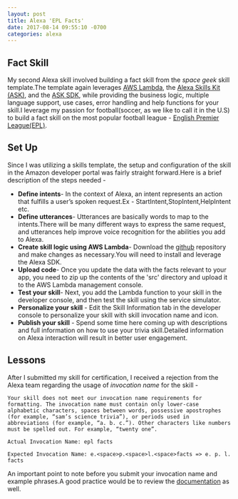 ```yaml
---
layout: post
title: Alexa 'EPL Facts'
date: 2017-08-14 09:55:10 -0700
categories: alexa
---
```


## Fact Skill
My second Alexa skill involved building a fact skill from the _space geek_ skill template.The template again leverages [AWS Lambda](https://aws.amazon.com/lambda "AWSLambda"), the [Alexa Skills Kit (ASK)](https://developer.amazon.com/alexa-skills-kit "ASK"), and the [ASK SDK](https://developer.amazon.com/blogs/post/Tx213D2XQIYH864/Announcing-the-Alexa-Skills-Kit-for-Node-js "ASK SDK"), while providing the business logic, multiple language support, use cases, error handling and help functions for your skill.I leverage my passion for football(soccer, as we like to call it in the U.S) to build a fact skill on the most popular football league - [English Premier League(EPL)](https://en.wikipedia.org/wiki/Premier_League "EPL").

## Set Up
Since I was utilizing a skills template, the setup and configuration of the skill in the Amazon developer portal was fairly straight forward.Here is a brief description of the steps needed -

- **Define intents**- In the context of Alexa, an intent represents an action that fulfills a user’s spoken request.Ex - StartIntent,StopIntent,HelpIntent etc.
- **Define utterances**- Utterances are basically words to map to the intents.There will be many different ways to express the same request, and utterances help improve voice recognition for the abilities you add to Alexa.
- **Create skill logic using AWS Lambda**- Download the [github](https://github.com/alexa/skill-sample-nodejs-fact) repository and make changes as necessary.You will need to install and leverage the Alexa SDK.
- **Upload code**- Once you update the data with the facts relevant to your app, you need to zip up the contents of the 'src' directory and upload it to the AWS Lambda management console.
- **Test your skill**- Next, you add the Lambda function to your skill in the developer console, and then test the skill using the service simulator.
- **Personalize your skill** - Edit the Skill Information tab in the developer console to personalize your skill with skill invocation name and icon.
- **Publish your skill** - Spend some time here coming up with descriptions and full information on how to use your trivia skill.Detailed information on Alexa interaction will result in better user engagement.

## Lessons
After I submitted my skill for certification, I received a rejection from the Alexa team regarding the usage of _invocation name_ for the skill -

```
Your skill does not meet our invocation name requirements for formatting. The invocation name must contain only lower-case alphabetic characters, spaces between words, possessive apostrophes (for example, “sam’s science trivia”), or periods used in abbreviations (for example, “a. b. c.”). Other characters like numbers must be spelled out. For example, “twenty one”. 

Actual Invocation Name: epl facts

Expected Invocation Name: e.<space>p.<space>l.<space>facts => e. p. l. facts

```
An important point to note before you submit your invocation name and example phrases.A good practice would be to review the [documentation](https://developer.amazon.com/public/solutions/alexa/alexa-skills-kit/docs/choosing-the-invocation-name-for-an-alexa-skill?ref_=pe_679090_102923190_pe_679090_102923190%23Invocation%20Name%20Requirements "invocation name") as well.
